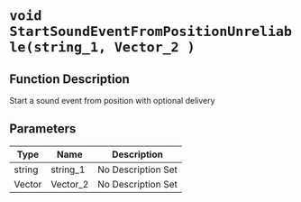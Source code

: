# `void StartSoundEventFromPositionUnreliable(string_1, Vector_2 )`
## Function Description
Start a sound event from position with optional delivery
## Parameters
Type|Name|Description
--|--|--
string|string_1|No Description Set
Vector|Vector_2|No Description Set
